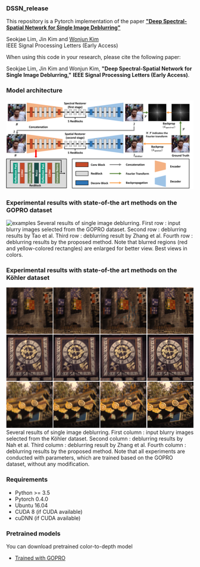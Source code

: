 ### DSSN_release
This repository is a Pytorch implementation of the paper [**"Deep Spectral-Spatial Network for Single Image Deblurring"**](https://ieeexplore.ieee.org/stamp/stamp.jsp?tp=&arnumber=9094296)

Seokjae Lim, Jin Kim and [Wonjun Kim](https://sites.google.com/site/kudcvlab)  
IEEE Signal Processing Letters (Early Access)

When using this code in your research, please cite the following paper:  

Seokjae Lim, Jin Kim and Wonjun Kim, **"Deep Spectral-Spatial Network for Single Image Deblurring,"** **IEEE Signal Processing Letters (Early Access)**.

### Model architecture
![examples](./examples/network.png)

### Experimental results with state-of-the art methods on the GOPRO dataset
![examples](./examples/results1.png)
Several results of single image deblurring. First row : input blurry images selected from the GOPRO dataset. Second row : deblurring results by Tao et al. Third row : deblurring result by Zhang et al. Fourth row : deblurring results by the proposed method. Note that blurred regions (red and yellow-colored rectangles) are enlarged for better view. Best views in colors.

### Experimental results with state-of-the art methods on the Köhler dataset
![examples](./examples/results2.PNG)
Several results of single image deblurring. First column : input blurry images selected from the Köhler dataset. Second column : deblurring results by Nah et al. Third column : deblurring result by Zhang et al. Fourth column : deblurring results by the proposed method. Note that all experiments are conducted with parameters, which are trained based on the GOPRO dataset, without any modification.

### Requirements

* Python >= 3.5
* Pytorch 0.4.0
* Ubuntu 16.04
* CUDA 8 (if CUDA available)
* cuDNN (if CUDA available)

### Pretrained models
You can download pretrained color-to-depth model
* [Trained with GOPRO](https://drive.google.com/open?id=1zMUud-FvOjbW9jCpGzvh71p_SL6T_7r0)

